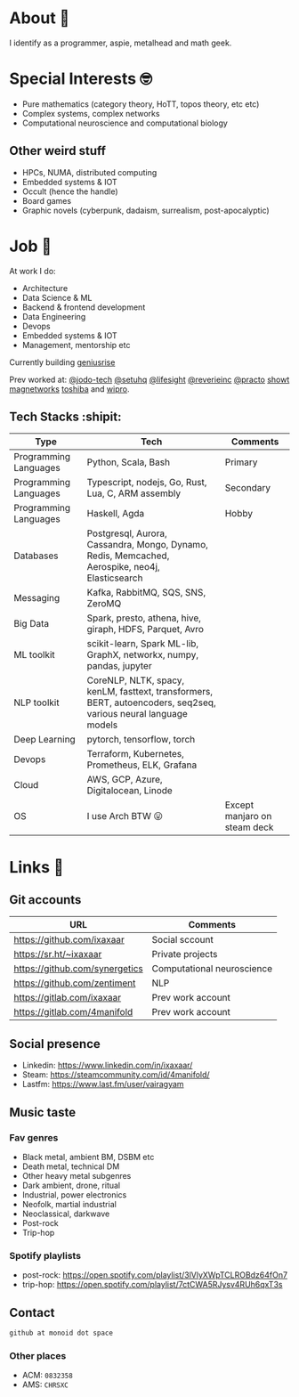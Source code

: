# About :grimacing:

I identify as a programmer, aspie, metalhead and math geek.

# Special Interests :nerd_face:

- Pure mathematics (category theory, HoTT, topos theory, etc etc)
- Complex systems, complex networks
- Computational neuroscience and computational biology

## Other weird stuff

- HPCs, NUMA, distributed computing
- Embedded systems & IOT
- Occult (hence the handle)
- Board games
- Graphic novels (cyberpunk, dadaism, surrealism, post-apocalyptic)

# Job :briefcase:

At work I do:

- Architecture
- Data Science & ML
- Backend & frontend development
- Data Engineering
- Devops
- Embedded systems & IOT
- Management, mentorship etc

Currently building [geniusrise](https://github.com/geniusrise)

Prev worked at: [@jodo-tech](https://github.com/jodo-tech) [@setuhq](https://github.com/setuhq) [@lifesight](https://github.com/lifesight) [@reverieinc](https://github.com/reverieinc) [@practo](https://github.com/practo) [showt](https://www.linkedin.com/company/global-stealthco/) [magnetworks](https://www.linkedin.com/company/magnetworks-in/) [toshiba](https://www.linkedin.com/company/toshiba-americas/) and [wipro](https://www.linkedin.com/company/wipro/).

## Tech Stacks :shipit:

| Type | Tech | Comments |
| --- | --- | --- |
| Programming Languages | Python, Scala, Bash | Primary |
| Programming Languages | Typescript, nodejs, Go, Rust, Lua, C, ARM assembly | Secondary |
| Programming Languages | Haskell, Agda | Hobby |
| Databases | Postgresql, Aurora, Cassandra, Mongo, Dynamo, Redis, Memcached, Aerospike, neo4j, Elasticsearch | |
| Messaging | Kafka, RabbitMQ, SQS, SNS, ZeroMQ | |
| Big Data | Spark, presto, athena, hive, giraph, HDFS, Parquet, Avro | |
| ML toolkit | scikit-learn, Spark ML-lib, GraphX, networkx, numpy, pandas, jupyter | |
| NLP toolkit | CoreNLP, NLTK, spacy, kenLM, fasttext, transformers, BERT, autoencoders, seq2seq, various neural language models | |
| Deep Learning | pytorch, tensorflow, torch | |
| Devops | Terraform, Kubernetes, Prometheus, ELK, Grafana | |
| Cloud | AWS, GCP, Azure, Digitalocean, Linode | |
| OS | I use Arch BTW 😛 | Except manjaro on steam deck |

# Links :link:

## Git accounts

| URL | Comments |
| --- | --- |
| https://github.com/ixaxaar | Social sccount |
| https://sr.ht/~ixaxaar | Private projects |
| https://github.com/synergetics | Computational neuroscience |
| https://github.com/zentiment | NLP |
| https://gitlab.com/ixaxaar | Prev work account |
| https://gitlab.com/4manifold | Prev work account |

## Social presence

- Linkedin: https://www.linkedin.com/in/ixaxaar/
- Steam: https://steamcommunity.com/id/4manifold/
- Lastfm: https://www.last.fm/user/vairagyam 

## Music taste

### Fav genres

- Black metal, ambient BM, DSBM etc
- Death metal, technical DM
- Other heavy metal subgenres
- Dark ambient, drone, ritual
- Industrial, power electronics
- Neofolk, martial industrial
- Neoclassical, darkwave
- Post-rock
- Trip-hop

### Spotify playlists

  - post-rock: https://open.spotify.com/playlist/3lVlyXWpTCLROBdz64fOn7
  - trip-hop: https://open.spotify.com/playlist/7ctCWA5RJysv4RUh6qxT3s

## Contact

```bash
github at monoid dot space
```

### Other places

- ACM: `0832358`
- AMS: `CHRSXC`
